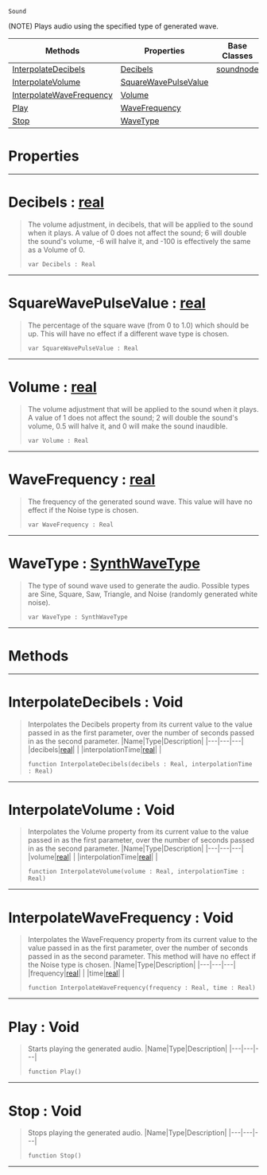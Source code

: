  `Sound`

(NOTE) Plays audio using the specified type of generated wave.

|Methods|Properties|Base Classes|Derived Classes|
|---|---|---|---|
|[ InterpolateDecibels](generatedwavenode.md#interpolatedecibels-void)|[ Decibels](generatedwavenode.md#decibels-zilch-engine-doc)|[soundnode](soundnode.md)| |
|[ InterpolateVolume](generatedwavenode.md#interpolatevolume-void)|[ SquareWavePulseValue](generatedwavenode.md#squarewavepulsevalue-zer)| | |
|[ InterpolateWaveFrequency](generatedwavenode.md#interpolatewavefrequency)|[ Volume](generatedwavenode.md#volume-zilch-engine-docum)| | |
|[ Play](generatedwavenode.md#play-void)|[ WaveFrequency](generatedwavenode.md#wavefrequency-zilch-engin)| | |
|[ Stop](generatedwavenode.md#stop-void)|[ WaveType](generatedwavenode.md#wavetype-zilch-engine-doc)| | |


 #  Properties


---  
 #  Decibels : [real](../nada_base_types/real.md)

> The volume adjustment, in decibels, that will be applied to the sound when it plays. A value of 0 does not affect the sound; 6 will double the sound's volume, -6 will halve it, and -100 is effectively the same as a Volume of 0.
> ``` lang=cpp, name=Nada
> var Decibels : Real


---  
 #  SquareWavePulseValue : [real](../nada_base_types/real.md)

> The percentage of the square wave (from 0 to 1.0) which should be up. This will have no effect if a different wave type is chosen.
> ``` lang=cpp, name=Nada
> var SquareWavePulseValue : Real


---  
 #  Volume : [real](../nada_base_types/real.md)

> The volume adjustment that will be applied to the sound when it plays. A value of 1 does not affect the sound; 2 will double the sound's volume, 0.5 will halve it, and 0 will make the sound inaudible.
> ``` lang=cpp, name=Nada
> var Volume : Real


---  
 #  WaveFrequency : [real](../nada_base_types/real.md)

> The frequency of the generated sound wave. This value will have no effect if the Noise type is chosen.
> ``` lang=cpp, name=Nada
> var WaveFrequency : Real


---  
 #  WaveType : [SynthWaveType](../enum_reference.md#synthwavetype)

> The type of sound wave used to generate the audio. Possible types are Sine, Square, Saw, Triangle, and Noise (randomly generated white noise).
> ``` lang=cpp, name=Nada
> var WaveType : SynthWaveType


---  
 #  Methods


---  
 #  InterpolateDecibels : Void

> Interpolates the Decibels property from its current value to the value passed in as the first parameter, over the number of seconds passed in as the second parameter.
> |Name|Type|Description|
> |---|---|---|
> |decibels|[real](../nada_base_types/real.md)| |
> |interpolationTime|[real](../nada_base_types/real.md)| |
> ``` lang=cpp, name=Nada
> function InterpolateDecibels(decibels : Real, interpolationTime : Real)
> ``` 


---  
 #  InterpolateVolume : Void

> Interpolates the Volume property from its current value to the value passed in as the first parameter, over the number of seconds passed in as the second parameter.
> |Name|Type|Description|
> |---|---|---|
> |volume|[real](../nada_base_types/real.md)| |
> |interpolationTime|[real](../nada_base_types/real.md)| |
> ``` lang=cpp, name=Nada
> function InterpolateVolume(volume : Real, interpolationTime : Real)
> ``` 


---  
 #  InterpolateWaveFrequency : Void

> Interpolates the WaveFrequency property from its current value to the value passed in as the first parameter, over the number of seconds passed in as the second parameter. This method will have no effect if the Noise type is chosen.
> |Name|Type|Description|
> |---|---|---|
> |frequency|[real](../nada_base_types/real.md)| |
> |time|[real](../nada_base_types/real.md)| |
> ``` lang=cpp, name=Nada
> function InterpolateWaveFrequency(frequency : Real, time : Real)
> ``` 


---  
 #  Play : Void

> Starts playing the generated audio.
> |Name|Type|Description|
> |---|---|---|
> ``` lang=cpp, name=Nada
> function Play()
> ``` 


---  
 #  Stop : Void

> Stops playing the generated audio.
> |Name|Type|Description|
> |---|---|---|
> ``` lang=cpp, name=Nada
> function Stop()
> ``` 


---  
 

 